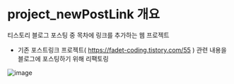 # project_newPostLink 개요
티스토리 블로그 포스팅 중 목차에 링크를 추가하는 웹 프로젝트

- 기존 포스트링크 프로젝트( https://fadet-coding.tistory.com/55 ) 관련 내용을 블로그에 포스팅하기 위해 리팩토링

![image](https://user-images.githubusercontent.com/96664524/191516014-9cdf3c0c-fcde-46f2-9100-098099f93fec.png)

